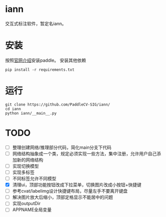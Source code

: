 # iann
交互式标注软件，暂定名iann。

# 安装
按照[官网介绍](https://www.paddlepaddle.org.cn/install/quick)安装paddle。
安装其他依赖
```shell
pip install -r requirements.txt
```

# 运行
```shell
git clone https://github.com/PaddleCV-SIG/iann/
cd iann
python iann/__main__.py
```

# TODO
- [ ] 整理创建网络/推理部分代码，简化main分支下代码
- [ ] 网络结构抽象成一个类，规定必须实现一些方法，集中注册，允许用户自己添加新的网络结构
- [ ] 实现切换模型
- [ ] 实现多标签
- [ ] 不同标签允许不同模型
- [x] 清理ui，顶部功能按钮改成下拉菜单，切换图片改成小按钮+快捷键
- [ ] 参考cvat/labelimg设计快捷键布局，尽量左手不要离开键盘
- [ ] 解决图片放大后缩小，顶部定格显示不能居中的问题
- [ ] 实现outputDir
- [ ] APPNAME全局变量